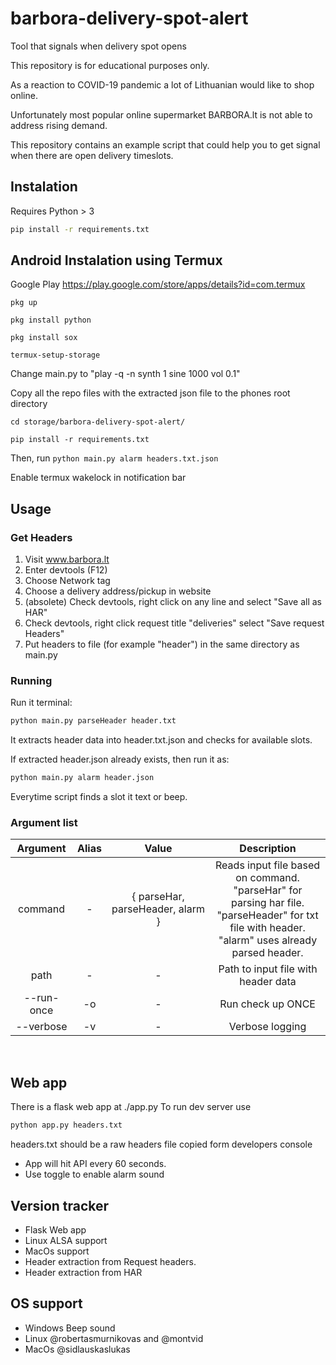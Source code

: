 # barbora-delivery-spot-alert

Tool that signals when delivery spot opens

This repository is for educational purposes only.

As a reaction to COVID-19 pandemic a lot of Lithuanian would like to shop online.

Unfortunately most popular online supermarket BARBORA.lt is not able to address rising demand.

This repository contains an example script that could help you to get signal when there are open delivery timeslots.


## Instalation

Requires Python > 3

```sh
pip install -r requirements.txt
```
## Android Instalation using Termux

Google Play https://play.google.com/store/apps/details?id=com.termux

`pkg up`

`pkg install python`

`pkg install sox`

`termux-setup-storage`

Change main.py to "play -q -n synth 1 sine 1000 vol 0.1"

Copy all the repo files with the extracted json file to the phones root directory

`cd storage/barbora-delivery-spot-alert/`

`pip install -r requirements.txt`

Then, run `python main.py alarm headers.txt.json`

Enable termux wakelock in notification bar

## Usage

### Get Headers
1. Visit www.barbora.lt
2. Enter devtools (F12)
3. Choose Network tag
4. Choose a delivery address/pickup in website
5. (absolete) Check devtools, right click on any line and select "Save all as HAR"
5. Check devtools, right click request title "deliveries" select "Save request Headers"
6. Put headers to file (for example "header") in the same directory as main.py

### Running

Run it terminal:
```sh
python main.py parseHeader header.txt
```

It extracts header data into header.txt.json and checks for available slots.

If extracted header.json already exists, then run it as:

```sh
python main.py alarm header.json
```

Everytime script finds a slot it text or beep.

### Argument list

| Argument | Alias | Value | Description |
| :------: | :---: | :---: | :---------: |
| command | - | { parseHar, parseHeader, alarm } | Reads input file based on command.<br>"parseHar" for parsing har file.<br>"parseHeader" for txt file with header.<br>"alarm" uses already parsed header. |
| path | - | - | Path to input file with header data |
| --run-once | -o | - | Run check up ONCE |
| --verbose | -v | - | Verbose logging |
<br>

## Web app

There is a flask web app at ./app.py
To run dev server use
```sh
python app.py headers.txt
```
headers.txt should be a raw headers file copied form developers console

- App will hit API every 60 seconds.
- Use toggle to enable alarm sound


## Version tracker

- Flask Web app
- Linux ALSA support
- MacOs support
- Header extraction from Request headers.
- Header extraction from HAR

## OS support

- Windows Beep sound
- Linux @robertasmurnikovas and @montvid
- MacOs @sidlauskaslukas
